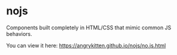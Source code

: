 # nojs
Components built completely in HTML/CSS that mimic common JS behaviors.

You can view it here: https://angrykitten.github.io/nojs/no.js.html
